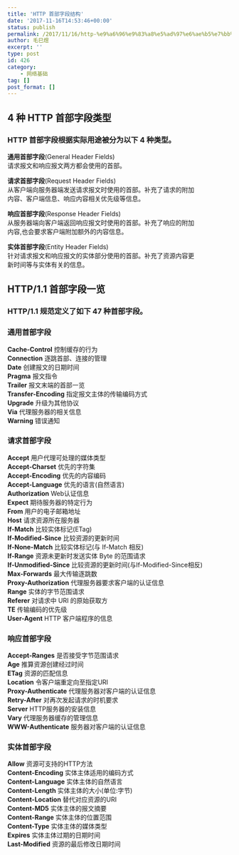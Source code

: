 ```yaml
---
title: 'HTTP 首部字段结构'
date: '2017-11-16T14:53:46+00:00'
status: publish
permalink: /2017/11/16/http-%e9%a6%96%e9%83%a8%e5%ad%97%e6%ae%b5%e7%bb%93%e6%9e%84
author: 毛巳煜
excerpt: ''
type: post
id: 426
category:
    - 网络基础
tag: []
post_format: []
---
```

**4 种 HTTP 首部字段类型**
-------------------

### **HTTP 首部字段根据实际用途被分为以下 4 种类型。**

**通用首部字段**(General Header Fields)  
请求报文和响应报文两方都会使用的首部。

**请求首部字段**(Request Header Fields)  
从客户端向服务器端发送请求报文时使用的首部。补充了请求的附加  
内容、客户端信息、响应内容相关优先级等信息。

**响应首部字段**(Response Header Fields)  
从服务器端向客户端返回响应报文时使用的首部。补充了响应的附加  
内容,也会要求客户端附加额外的内容信息。

**实体首部字段**(Entity Header Fields)  
针对请求报文和响应报文的实体部分使用的首部。补充了资源内容更  
新时间等与实体有关的信息。

**HTTP/1.1 首部字段一览**
-------------------

### **HTTP/1.1 规范定义了如下 47 种首部字段。**

### **通用首部字段**

**Cache-Control** 控制缓存的行为  
**Connection** 逐跳首部、连接的管理  
**Date** 创建报文的日期时间  
**Pragma** 报文指令  
**Trailer** 报文末端的首部一览  
**Transfer-Encoding** 指定报文主体的传输编码方式  
**Upgrade** 升级为其他协议  
**Via** 代理服务器的相关信息  
**Warning** 错误通知

### **请求首部字段**

**Accept** 用户代理可处理的媒体类型  
**Accept-Charset** 优先的字符集  
**Accept-Encoding** 优先的内容编码  
**Accept-Language** 优先的语言(自然语言)  
**Authorization** Web认证信息  
**Expect** 期待服务器的特定行为  
**From** 用户的电子邮箱地址  
**Host** 请求资源所在服务器  
**If-Match** 比较实体标记(ETag)  
**If-Modified-Since** 比较资源的更新时间  
**If-None-Match** 比较实体标记(与 If-Match 相反)  
**If-Range** 资源未更新时发送实体 Byte 的范围请求  
**If-Unmodified-Since** 比较资源的更新时间(与If-Modified-Since相反)  
**Max-Forwards** 最大传输逐跳数  
**Proxy-Authorization** 代理服务器要求客户端的认证信息  
**Range** 实体的字节范围请求  
**Referer** 对请求中 URI 的原始获取方  
**TE** 传输编码的优先级  
**User-Agent** HTTP 客户端程序的信息

### **响应首部字段**

**Accept-Ranges** 是否接受字节范围请求  
**Age** 推算资源创建经过时间  
**ETag** 资源的匹配信息  
**Location** 令客户端重定向至指定URI  
**Proxy-Authenticate** 代理服务器对客户端的认证信息  
**Retry-After** 对再次发起请求的时机要求  
**Server** HTTP服务器的安装信息  
**Vary** 代理服务器缓存的管理信息  
**WWW-Authenticate** 服务器对客户端的认证信息

### **实体首部字段**

**Allow** 资源可支持的HTTP方法  
**Content-Encoding** 实体主体适用的编码方式  
**Content-Language** 实体主体的自然语言  
**Content-Length** 实体主体的大小(单位:字节)  
**Content-Location** 替代对应资源的URI  
**Content-MD5** 实体主体的报文摘要  
**Content-Range** 实体主体的位置范围  
**Content-Type** 实体主体的媒体类型  
**Expires** 实体主体过期的日期时间  
**Last-Modified** 资源的最后修改日期时间